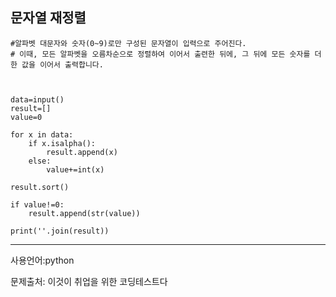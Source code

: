 ## 문자열 재정렬

```
#알파벳 대문자와 숫자(0~9)로만 구성된 문자열이 입력으로 주어진다.
# 이때, 모든 알파벳을 오름차순으로 정렬하여 이어서 출련한 뒤에, 그 뒤에 모든 숫자를 더한 값을 이어서 출력합니다.



data=input()
result=[]
value=0

for x in data:
    if x.isalpha():
        result.append(x)
    else:
        value+=int(x)

result.sort()

if value!=0:
    result.append(str(value))

print(''.join(result))
```

___

사용언어:python

문제출처: 이것이 취업을 위한 코딩테스트다